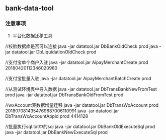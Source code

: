 ## bank-data-tool
### 注意事项
1. 平台化数据迁移工具

//校验数据库是否可以连接
java -jar   datatool.jar DbBankOldCheck  prod
java -jar   datatool.jar DbLiquidationOldCheck  prod

//支付宝单个商户入驻
java -jar   datatool.jar AipayMerchantCreate  prod 20180420112346020980

//支付宝批量入驻
java -jar   datatool.jar AipayMerchantBatchCreate  prod


//从测试环境表中导入数据
java -jar   datatool.jar DbTransBankNewFromTest  prod
java -jar   datatool.jar DbTransBankOldFromTest  prod


//wxAccount表数据增量迁移
java -jar   datatool.jar DbTransWxAccount  prod 2018070814354769687006110991
java -jar   datatool.jar DbTransWxAccountAppid  prod 4414128


//批量执行sql.txt中的sql
java -jar   datatool.jar DbBankOldExecuteSql  prod
java -jar   datatool.jar DbBankNewExecuteSql  prod

